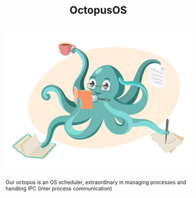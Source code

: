 <h1 align="center">
    OctopusOS
</h1>
<h1 align="center">
    <img src = "./public/Octopus.jpg">
    <br/>
</h1>

Our octopus is an OS scheduler, extraordinary in managing  processes and handling IPC (inter process communication)
